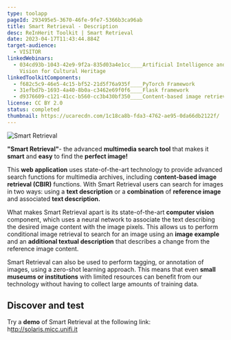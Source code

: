 ```yaml
---
type: toolapp
pageId: 293495e5-3670-46fe-9fe7-5366b3ca96ab
title: Smart Retrieval - Description
desc: ReInHerit Toolkit | Smart Retrieval
date: 2023-04-17T11:43:44.884Z
target-audience:
  - VISITOR
linkedWebinars:
  - 034cd93b-1043-42e9-9f2a-835d03a4e1cc____Artificial Intelligence and Computer
    Vision for Cultural Heritage
linkedToolkitComponents:
  - f682c5c9-46e5-4c15-bf52-21d5f76a935f____PyTorch Framework
  - 31efbd7b-1693-4a40-8b0a-c3462e69f0f6____Flask framework
  - d9376609-c121-41cc-b560-cc3b430bf350____Content-based image retrieval (CBIR)
license: CC BY 2.0
status: completed
thumbnail: https://ucarecdn.com/1c18ca8b-fda3-4762-ae95-0da66db2122f/
---
```

![Smart Retrieval](https://ucarecdn.com/dfb81d5a-bcb6-42f4-89c1-58acdf766839/ "Smart Retrieval")

**"Smart Retrieval"**- the advanced **multimedia search tool** that makes it **smart** and **easy** to find the **perfect image!**

This **web application** uses state-of-the-art technology to provide advanced search functions for multimedia archives, including c**ontent-based image retrieval (CBIR)** functions. With Smart Retrieval users can search for images in two ways: using a **text description** or a **combination** of **reference image** and associated **text description.**

What makes Smart Retrieval apart is its state-of-the-art **computer vision** component, which uses a neural network to associate the text describing the desired image content with the image pixels. This allows us to perform conditional image retrieval to search for an image using an **image example** and an **additional textual description** that describes a change from the reference image content.

Smart Retrieval can also be used to perform tagging, or annotation of images, using a zero-shot learning approach. This means that even **small museums or institutions** with limited resources can benefit from our technology without having to collect large amounts of training data.

## Discover and test

Try a **demo**  of  Smart Retrieval at the following link:\
h[ttp://solaris.micc.unifi.it](http://solaris.micc.unifi.it)